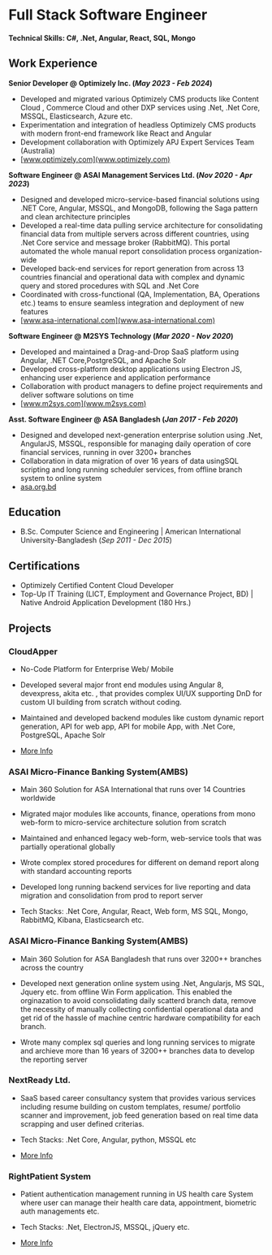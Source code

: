 # Full Stack Software Engineer

#### Technical Skills: C#, .Net, Angular, React, SQL, Mongo


## Work Experience
**Senior Developer @ Optimizely Inc. (_May 2023 - Feb 2024_)**
- Developed and migrated various Optimizely CMS products like Content Cloud , Commerce Cloud and other DXP services using .Net, .Net Core, MSSQL, Elasticsearch, Azure etc.
- Experimentation and integration of headless Optimizely CMS products with modern front-end framework like React and Angular
- Development collaboration with Optimizely APJ Expert Services Team (Australia)
- [www.optimizely.com](www.optimizely.com)

**Software Engineer @ ASAI Management Services Ltd. (_Nov 2020 - Apr 2023_)**
- Designed and developed micro-service-based financial solutions using .NET Core, Angular, MSSQL, and MongoDB, following the Saga pattern and clean architecture principles
- Developed a real-time data pulling service architecture for consolidating financial data from multiple servers across different countries, using .Net Core service and message     broker (RabbitMQ). This portal automated the whole manual report consolidation process organization-wide
- Developed back-end services for report generation from across 13 countries financial and operational data with complex and dynamic query and stored procedures with SQL and .Net Core
- Coordinated with cross-functional (QA, Implementation, BA, Operations etc.) teams to ensure seamless integration and deployment of new features
- [www.asa-international.com](www.asa-international.com)

**Software Engineer @ M2SYS Technology (_Mar 2020 - Nov 2020_)**
- Developed and maintained a Drag-and-Drop SaaS platform using Angular, .NET Core,PostgreSQL, and Apache Solr
- Developed cross-platform desktop applications using Electron JS, enhancing user experience and application performance
- Collaboration with product managers to define project requirements and deliver software solutions on time
- [www.m2sys.com](www.m2sys.com)

**Asst. Software Engineer @ ASA Bangladesh (_Jan 2017 - Feb 2020_)**
-  Designed and developed next-generation enterprise solution using .Net, AngularJS, MSSQL, responsible for managing daily operation of core financial services, running in over 3200+ branches
- Collaboration in data migration of over 16 years of data usingSQL scripting and long running scheduler services, from offline branch system to online system
- [asa.org.bd](https://asa.org.bd)



## Education			        		
- B.Sc. Computer Science and Engineering | American International University-Bangladesh (_Sep 2011 - Dec 2015_)

## Certifications			        		
- Optimizely Certified Content Cloud Developer
- Top-Up IT Training (LICT, Employment and Governance Project, BD) | Native Android Application Development (180 Hrs.)


## Projects

### CloudApper
- No-Code Platform for Enterprise Web/ Mobile

- Developed several major front end modules using Angular 8, devexpress, akita etc. , that provides complex UI/UX supporting DnD for custom UI building from scratch without coding.
- Maintained and developed backend modules like custom dynamic report generation, API for web app, API for mobile App, with .Net Core, PostgreSQL, Apache Solr
- [More Info](https://www.cloudapper.ai)

### ASAI Micro-Finance Banking System(AMBS)
- Main 360 Solution for ASA International that runs over 14 Countries worldwide

- Migrated major modules like accounts, finance, operations from mono web-form to micro-service architecture solution from scratch
- Maintained and enhanced legacy web-form, web-service tools that was partially operational globally
- Wrote complex stored procedures for different on demand report along with standard accounting reports
- Developed long running backend services for live reporting and data migration and consolidation from prod to report server
- Tech Stacks: .Net Core, Angular, React, Web form, MS SQL, Mongo, RabbitMQ, Kibana, Elasticsearch etc.

### ASAI Micro-Finance Banking System(AMBS)
- Main 360 Solution for ASA Bangladesh that runs over 3200++ branches across the country

- Developed next generation online system using .Net, Angularjs, MS SQL, Jquery etc. from offline Win Form application. This enabled the orginazation to avoid consolidating daily scatterd branch data, remove the necessity of manually collecting confidential operational data and get rid of the hassle of machine centric hardware compatibility for each branch.
- Wrote many complex sql queries and long running services to migrate and archieve more than 16 years of 3200++ branches data to develop the reporting server

### NextReady Ltd.
- SaaS based career consultancy system that provides various services including resume building on custom templates, resume/ portfolio scanner and improvement, job feed generation based on real time data scrapping and user defined criterias.

- Tech Stacks: .Net Core, Angular, python, MSSQL etc
- [More Info](http://nextready.org/home)

### RightPatient System
- Patient authentication management running in US health care System where user can manage their health care data, appointment, biometric auth managements etc.

- Tech Stacks: .Net, ElectronJS, MSSQL, jQuery etc.
- [More Info](https://www.rightpatient.com/)
